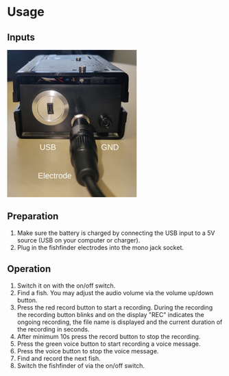 # Usage

## Inputs

<img src="images/fishfinder-v1a-inputs.png" width=60%>


## Preparation

1. Make sure the battery is charged by connecting the USB input to a
   5V source (USB on your computer or charger).
2. Plug in the fishfinder electrodes into the mono jack socket.


## Operation

1. Switch it on with the on/off switch.
2. Find a fish. You may adjust the audio volume via the volume up/down button.
3. Press the red record button to start a recording. During the recording
   the recording button blinks and on the display "REC" indicates the
   ongoing recording, the file name is displayed and the current
   duration of the recording in seconds.
4. After minimum 10s press the record button to stop the recording.
5. Press the green voice button to start recording a voice message.
6. Press the voice button to stop the voice message.
7. Find and record the next fish.
8. Switch the fishfinder of via the on/off switch.